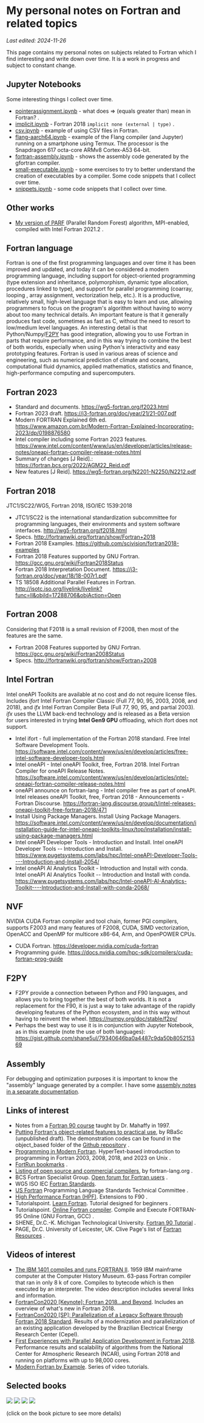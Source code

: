 # My personal notes on Fortran and related topics

*Last edited: 2024-11-26*

This page contains my personal notes on subjects related to Fortran which I find interesting and write down over time. It is a work in progress and subject to constant change.


## Jupyter Notebooks

Some interesting things I collect over time.

- [pointerassignment.ipynb](notebooks/pointerassignment.ipynb) - what does => (equals greater than) mean in Fortran? .
- [implicit.ipynb](notebooks/implicit.ipynb) - Fortran 2018 `implicit none (external | type)` .
- [csv.ipynb](notebooks/csv.ipynb) - example of using CSV files in Fortran.
- [flang-aarch64.ipynb](notebooks/flang-aarch64.ipynb) - example of the Flang compiler (and Jupyter) running on a smartphone using Termux. The processor is the Snapdragon 617 octa-core ARMv8 Cortex-A53 64-bit.
- [fortran-assembly.ipynb](notebooks/fortran-assembly.ipynb) - shows the assembly code generated by the gfortran compiler.
- [small-executable.ipynb](notebooks/small-executable.ipynb) - some exercises to try to better understand the creation of executables by a compiler. Some code snippets that I collect over time.
- [snippets.ipynb](notebooks/snippets.ipynb) - some code snippets that I collect over time.


## Other works

- [My version of PARF](<https://github.com/efurlanm/ml/tree/main/parf>) (Parallel Random Forest) algorithm, MPI-enabled, compiled with Intel Fortran 2021.2 .


## Fortran language

Fortran is one of the first programming languages and over time it has been improved and updated, and today it can be considered a modern programming language, including support for object-oriented programming (type extension and inheritance, polymorphism, dynamic type allocation, procedures linked to type), and support for parallel programming (coarray, looping , array assignment, vectorization help, etc.). It is a productive, relatively small, high-level language that is easy to learn and use, allowing programmers to focus on the program's algorithm without having to worry about too many technical details. An important feature is that it generally produces fast code, sometimes as fast as C, without the need to resort to low/medium level languages. An interesting detail is that Python/Numpy/[F2PY](https://numpy.org/doc/stable/f2py/) has good integration, allowing you to use Fortran in parts that require performance, and in this way trying to combine the best of both worlds, especially when using Python's interactivity and easy prototyping features. Fortran is used in various areas of science and engineering, such as numerical prediction of climate and oceans, computational fluid dynamics, applied mathematics, statistics and finance, high-performance computing and supercomputers.


## Fortran 2023

- Standard and documents. <https://wg5-fortran.org/f2023.html>
- Fortran 2023 draft. <https://j3-fortran.org/doc/year/21/21-007.pdf>
- Modern FORTRAN Explained 6th ed. <https://www.amazon.com.br/Modern-Fortran-Explained-Incorporating-2023/dp/0198876580>
- Intel compiler including some Fortran 2023 features. <https://www.intel.com/content/www/us/en/developer/articles/release-notes/oneapi-fortran-compiler-release-notes.html>
- Summary of changes [J Reid].: <https://fortran.bcs.org/2022/AGM22_Reid.pdf>
- New features [J Reid]. <https://wg5-fortran.org/N2201-N2250/N2212.pdf>

## Fortran 2018

JTC1/SC22/WG5, Fortran 2018, ISO/IEC 1539:2018

- JTC1/SC22 is the international standardization subcommittee for programming languages, their environments and system software interfaces. <http://wg5-fortran.org/f2018.html>
- Specs. <http://fortranwiki.org/fortran/show/Fortran+2018>
- Fortran 2018 Examples. <https://github.com/scivision/fortran2018-examples>
- Fortran 2018 Features supported by GNU Fortran. <https://gcc.gnu.org/wiki/Fortran2018Status>
- Fortran 2018 Interpretation Document. <https://j3-fortran.org/doc/year/18/18-007r1.pdf>
- TS 18508 Additional Parallel Features in Fortran. <http://isotc.iso.org/livelink/livelink?func=ll&objId=17288706&objAction=Open>


## Fortran 2008

Considering that F2018 is a small revision of F2008, then most of the features are the same.

- Fortran 2008 Features supported by GNU Fortran. <https://gcc.gnu.org/wiki/Fortran2008Status>
- Specs. <http://fortranwiki.org/fortran/show/Fortran+2008>


## Intel Fortran

Intel oneAPI Toolkits are available at no cost and do not require license files. Includes *ifort* Intel Fortran Compiler Classic (Full 77, 90, 95, 2003, 2008, and 2018), and *ifx* Intel Fortran Compiler Beta (Full 77, 90, 95, and partial 2003). *ifx* uses the LLVM back-end technology and is released as a Beta version for users interested in trying **Intel Gen9 GPU** offloading, which ifort does not support.

- Intel ifort - full implementation of the Fortran 2018 standard. Free Intel Software Development Tools. <https://software.intel.com/content/www/us/en/develop/articles/free-intel-software-developer-tools.html>
- Intel oneAPI - Intel oneAPI Toolkit, free, Fortran 2018. Intel Fortran Compiler for oneAPI Release Notes. <https://software.intel.com/content/www/us/en/develop/articles/intel-oneapi-fortran-compiler-release-notes.html>
- oneAPI announce on fortran-lang - Intel compiler free as part of oneAPI. Intel releases oneAPI Toolkit, free, Fortran 2018 - Announcements - Fortran Discourse. <https://fortran-lang.discourse.group/t/intel-releases-oneapi-toolkit-free-fortran-2018/471>
- Install Using Package Managers. Install Using Package Managers.  <https://software.intel.com/content/www/us/en/develop/documentation/installation-guide-for-intel-oneapi-toolkits-linux/top/installation/install-using-package-managers.html>
- Intel oneAPI Developer Tools - Introduction and Install. Intel oneAPI Developer Tools -- Introduction and Install. <https://www.pugetsystems.com/labs/hpc/Intel-oneAPI-Developer-Tools----Introduction-and-Install-2054/>
- Intel oneAPI AI Analytics Toolkit - Introduction and Install with conda. Intel oneAPI AI Analytics Toolkit -- Introduction and Install with conda. <https://www.pugetsystems.com/labs/hpc/Intel-oneAPI-AI-Analytics-Toolkit----Introduction-and-Install-with-conda-2068/>


## NVF

NVIDIA CUDA Fortran compiler and tool chain, former PGI compilers, supports F2003 and many features of F2008, CUDA, SIMD vectorization, OpenACC and OpenMP for multicore x86-64, Arm, and OpenPOWER CPUs.

- CUDA Fortran. <https://developer.nvidia.com/cuda-fortran>
- Programming guide. <https://docs.nvidia.com/hpc-sdk/compilers/cuda-fortran-prog-guide>


## F2PY

- F2PY provide a connection between Python and F90 languages, and allows you to bring together the best of both worlds. It is not a replacement for the F90, it is just a way to take advantage of the rapidly developing features of the Python ecosystem, and in this way without having to reinvent the wheel. <https://numpy.org/doc/stable/f2py/>
- Perhaps the best way to use it is in conjunction with Jupyter Notebook, as in this example (note the use of both languages): <https://gist.github.com/shane5ul/79340646ba0a4487c9da50b805215369>


## Assembly

For debugging and optimization purposes it is important to know the "assembly" language generated by a compiler. I have some [assembly notes in a separate documentation](https://efurlanm.github.io/ldi/assembly/).


## Links of interest

- Notes from a [Fortran 90 course](https://web.archive.org/web/20220814061655/https://www.personal.psu.edu/jhm/f90/lectures/quickref.html) taught by Dr. Mahaffy in 1997.
- [Putting Fortran's object-related features to practical use](<https://en.wikipedia.org/wiki/User:RBaSc/draft_ftnoo>), by RBaSc (unpublished draft). The demonstration codes can be found in the object_based folder of the [Github repository](https://github.com/reinh-bader/object_fortran) .
- [Programming in Modern Fortran](https://cyber.dabamos.de/programming/modernfortran/). HyperText-based introduction to programming in Fortran 2003, 2008, 2018, and 2023 on Unix .
- [FortRun bookmarks](https://github.com/FortRun/resources/) .
- [Listing of open source and commercial compilers](https://fortran-lang.org/compilers/), by fortran-lang.org .
- BCS Fortran Specialist Group. [Open forum for Fortran users](https://fortran.bcs.org/) .
- WG5 ISO IEC [Fortran Standards](https://wg5-fortran.org/).
- [US Fortran](https://j3-fortran.org>) Programming Language Standards Technical Committee .
- [High Performance Fortran (HPF)](https://www.netlib.org/hpf/index.html). Extensions to F90 .
- Tutorialspoint. [Learn Fortran](https://www.tutorialspoint.com/fortran/). Tutorial designed for beginners .
- Tutorialspoint. [Online Fortran compiler](https://www.tutorialspoint.com/compile_fortran_online.php). Compile and Execute FORTRAN-95 Online (GNU Fortran, GCC) .
- SHENE, Dr.C.-K. Michigan Technological University. [Fortran 90 Tutorial](https://pages.mtu.edu/~shene/COURSES/cs201/NOTES/fortran.html) .
- PAGE, Dr.C. University of Leicester, UK. Clive Page's list of [Fortran Resources](https://www.star.le.ac.uk/~cgp/fortran.html) .


## Videos of interest

- [The IBM 1401 compiles and runs FORTRAN II](https://youtu.be/uFQ3sajIdaM). 1959 IBM mainframe computer at the Computer History Museum. 63-pass Fortran compiler that ran in only 8 k of core. Compiles to bytecode which is then executed by an interpreter. The video description includes several links and information.
- [FortranCon2020 [Keynote]: Fortran 2018...and Beyond](https://youtu.be/mn8QMp6J3R0). Includes an overview of what's new in Fortran 2018.
- [FortranCon2020 [SP]: Parallelization of a Legacy Software through Fortran 2018 Standard](https://youtu.be/ib4ZZ7xJwJk). Results of a modernization and parallelization of an existing application developed by the Brazilian Electrical Energy Research Center (Cepel).
- [First Experiences with Parallel Application Development in Fortran 2018](https://youtu.be/01-ez4v4YPc). Performance results and scalability of algorithms from the National Center for Atmospheric Research (NCAR), using Fortran 2018 and running on platforms with up to 98,000 cores.
- [Modern Fortran by Example](https://www.youtube.com/user/hexafoil/videos). Series of video tutorials.


## Selected books

[![](img/ray2020.jpg)](https://www.google.com.br/books/edition/Fortran_2018_with_Parallel_Programming/_natDwAAQBAJ) [![](img/cohen2018.jpg)](https://www.google.com.br/books/edition/Modern_Fortran_Explained/sB1rDwAAQBAJ) [![](img/chapman2017.jpg)](https://www.google.com.br/books/edition/FORTRAN_FOR_SCIENTISTS_ENGINEERS/OQhBMQAACAAJ) [![](img/curcic2020.jpg)](https://www.google.com.br/books/edition/Modern_Fortran/l2IFEAAAQBAJ)

(click on the book picture to see more details)


